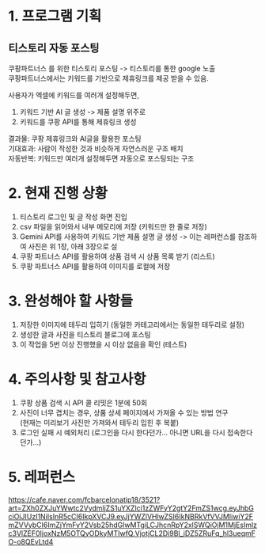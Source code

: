 # 1. 프로그램 기획
## 티스토리 자동 포스팅

쿠팡파트너스 를 위한 티스토리 포스팅 -> 티스토리를 통한 google 노출  
쿠팡파트너스에서는 키워드를 기반으로 제휴링크를 제공 받을 수 있음.  

사용자가 엑셀에 키워드를 여러개 설정해두면,  
1. 키워드 기반 AI 글 생성 -> 제품 설명 위주로
2. 키워드를 쿠팡 API를 통해 제휴링크 생성

결과물: 쿠팡 제휴링크와 AI글을 활용한 포스팅  
기대효과: 사람이 작성한 것과 비슷하게 자연스러운 구조 배치  
자동반복: 키워드만 여러개 설정해두면 자동으로 포스팅되는 구조  

# 2. 현재 진행 상황
1. 티스토리 로그인 및 글 작성 화면 진입  
2. csv 파일을 읽어와서 내부 메모리에 저장 (키워드만 한 줄로 저장)  
3. Gemini API를 사용하여 키워드 기반 제품 설명 글 생성  -> 이는 레퍼런스를 참조하여 사진은 위 1장, 아래 3장으로 설
4. 쿠팡 파트너스 API를 활용하여 상품 검색 시 상품 목록 받기 (리스트)
5. 쿠팡 파트너스 API를 활용하여 이미지를 로컬에 저장

# 3. 완성해야 할 사항들
1. 저장한 이미지에 테두리 입히기 (동일한 카테고리에서는 동일한 테두리로 설정)
2. 생성한 글과 사진을 티스토리 블로그에 포스팅
3. 이 작업을 5번 이상 진행했을 시 이상 없음을 확인 (테스트)

# 4. 주의사항 및 참고사항
1. 쿠팡 상품 검색 시 API 콜 리밋은 1분에 50회
2. 사진이 너무 겹치는 경우, 상품 상세 페이지에서 가져올 수 있는 방법 연구  
   (현재는 미리보기 사진만 가져와서 테두리 입힌 후 복붙)
3. 로그인 실패 시 예외처리 (로그인을 다시 한다던가... 아니면 URL을 다시 접속한다던가...)

# 5. 레퍼런스
https://cafe.naver.com/fcbarcelonatip18/3521?art=ZXh0ZXJuYWwtc2VydmljZS1uYXZlci1zZWFyY2gtY2FmZS1wcg.eyJhbGciOiJIUzI1NiIsInR5cCI6IkpXVCJ9.eyJjYWZlVHlwZSI6IkNBRkVfVVJMIiwiY2FmZVVybCI6ImZjYmFyY2Vsb25hdGlwMTgiLCJhcnRpY2xlSWQiOjM1MjEsImlzc3VlZEF0IjoxNzM5OTQyODkyMTIwfQ.VjotjCL2Di9Bl_iDZ5ZRuFq_hl3ueqmFO-o8QEvLtd4